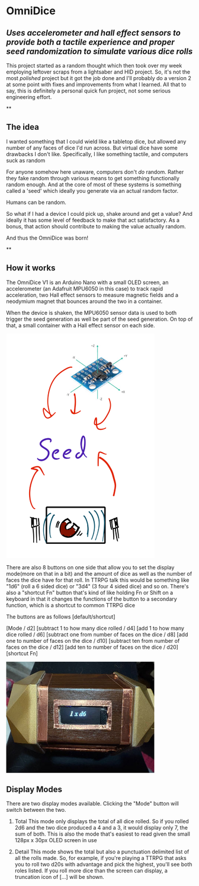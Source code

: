 # OmniDice

## *Uses accelerometer and hall effect sensors to provide both a tactile experience and proper seed randomization to simulate various dice rolls*

This project started as a random thought which then took over my week employing leftover scraps from a lightsaber and HID project. So, it's not the most *polished* project but it got the job done and I'll probably do a version 2 at some point with fixes and improvements from what I learned. All that to say, this is definitely a personal quick fun project, not some serious engineering effort.

**

## The idea

I wanted something that I could wield like a tabletop dice, but allowed any number of any faces of dice I'd run across. But virtual dice have some drawbacks I don't like. Specifically, I like something tactile, and computers suck as random

For anyone somehow here unaware, computers don't _do_ random. Rather they fake random through various means to get something functionally random enough. And at the core of most of these systems is something called a 'seed' which ideally you generate via an actual random factor. 

Humans can be random.

So what if I had a device I could pick up, shake around and get a value? And ideally it has some level of feedback to make that act satisfactory. As a bonus, that action should contribute to making the value actually random.

And thus the OmniDice was born! 

**

## How it works

The OmniDice V1 is an Arduino Nano with a small OLED screen, an accelerometer (an Adafruit MPU6050 in this case) to track rapid acceleration, two Hall effect sensors to measure magnetic fields and a neodymium magnet that bounces around the two in a container.

When the device is shaken, the MPU6050 sensor data is used to both trigger the seed generation as well be part of the seed generation. On top of that, a small container with a Hall effect sensor on each side.

<img src="https://github.com/raegun2k/OmniDice/blob/main/images/IMG_0285.jpg" width="400" /> 

There are also 8 buttons on one side that allow you to set the display mode(more on that in a bit) and the amount of dice as well as the number of faces the dice have for that roll. In TTRPG talk this would be something like "1d6" (roll a 6 sided dice) or "3d4" (3 four 4 sided dice) and so on. There's also a "shortcut Fn" button that's kind of like holding Fn or Shift on a keyboard in that it changes the functions of the button to a secondary function, which is a shortcut to common TTRPG dice


The buttons are as follows [default/shortcut]

[Mode / d2]
[subtract 1 to how many dice rolled / d4]
[add 1 to how many dice rolled / d6]
[subtract one from number of faces on the dice / d8]
[add one to number of faces on the dice / d10]
[subtract ten from number of faces on the dice / d12]
[add ten to number of faces on the dice / d20]
[shortcut Fn]

<img src="https://github.com/raegun2k/OmniDice/blob/main/images/DiceSelectorSm.JPG" width="400">

## Display Modes

There are two display modes available. Clicking the "Mode" button will switch between the two.

 1. Total
		 This mode only displays the total of all dice rolled. So if you rolled 2d6 and the two dice produced a 4 and a 3, it would display only 7, the sum of both. This is also the mode that's easiest to read given the small 128px x 30px OLED screen in use


		  
 2. Detail
		 This mode shows the total but also a punctuation delimited list of all the rolls made. So, for example, if you're playing a TTRPG that asks you to roll two d20s with advantage and pick the highest, you'll see both roles listed. If you roll more dice than the screen can display, a truncation icon of [...] will be shown.

